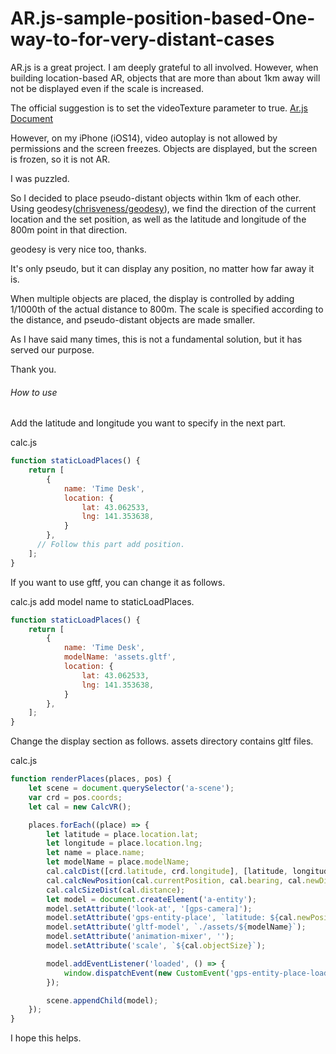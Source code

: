 # AR.js-sample-position-based-One-way-to-for-very-distant-cases

AR.js is a great project.  I am deeply grateful to all involved.
However, when building location-based AR, objects that are more than about 1km away will not be displayed even if the scale is increased.

The official suggestion is to set the videoTexture parameter to true.
[Ar.js Document](https://ar-js-org.github.io/AR.js-Docs/location-based/ "Viewing every distant object")

However, on my iPhone (iOS14), video autoplay is not allowed by permissions and the screen freezes.
Objects are displayed, but the screen is frozen, so it is not AR.

I was puzzled.

So I decided to place pseudo-distant objects within 1km of each other.
Using geodesy([chrisveness/geodesy](https://github.com/chrisveness/geodesy "chrisveness/geodesy")), we find the direction of the current location and the set position, as well as the latitude and longitude of the 800m point in that direction.

geodesy is very nice too, thanks.

It's only pseudo, but it can display any position, no matter how far away it is.

When multiple objects are placed, the display is controlled by adding 1/1000th of the actual distance to 800m. The scale is specified according to the distance, and pseudo-distant objects are made smaller.

As I have said many times, this is not a fundamental solution, but it has served our purpose.

Thank you.

###### How to use
Add the latitude and longitude you want to specify in the next part.

calc.js
```calc.js
function staticLoadPlaces() {
    return [
        {
            name: 'Time Desk',
            location: {
                lat: 43.062533,
                lng: 141.353638,
            }
        },
      // Follow this part add position.
    ];
}
```

If you want to use gftf, you can change it as follows.

calc.js
add model name to staticLoadPlaces.
```calc.js
function staticLoadPlaces() {
    return [
        {
            name: 'Time Desk',
            modelName: 'assets.gltf',
            location: {
                lat: 43.062533,
                lng: 141.353638,
            }
        },
    ];
}
```
Change the display section as follows.
assets directory contains gltf files.

calc.js
```calc.js
function renderPlaces(places, pos) {
    let scene = document.querySelector('a-scene');
    var crd = pos.coords;
    let cal = new CalcVR();

    places.forEach((place) => {
        let latitude = place.location.lat;
        let longitude = place.location.lng;
        let name = place.name;
        let modelName = place.modelName;
        cal.calcDist([crd.latitude, crd.longitude], [latitude, longitude]);
        cal.calcNewPosition(cal.currentPosition, cal.bearing, cal.newDistance);
        cal.calcSizeDist(cal.distance);
        let model = document.createElement('a-entity');
        model.setAttribute('look-at', '[gps-camera]');
        model.setAttribute('gps-entity-place', `latitude: ${cal.newPosition[0]}; longitude: ${cal.newPosition[1]};`);
        model.setAttribute('gltf-model', `./assets/${modelName}`);
        model.setAttribute('animation-mixer', '');
        model.setAttribute('scale', `${cal.objectSize}`);

        model.addEventListener('loaded', () => {
            window.dispatchEvent(new CustomEvent('gps-entity-place-loaded'))
        });

        scene.appendChild(model);
    });
}
```
I hope this helps.
